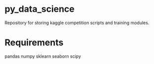 # py_data_science

Repository for storing kaggle competition scripts and training modules.

# Requirements
pandas
numpy
sklearn
seaborn
scipy
